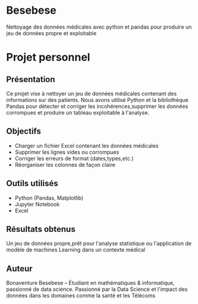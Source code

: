 # Besebese
Nettoyage des données médicales avec python et pandas pour produire un jeu de données propre et exploitable

# Projet personnel

## Présentation
Ce projet vise à nettoyer un jeu de données médicales contenant des informations sur des patients. Nous avons utilisé Python et la bibliothèque Pandas
pour détecter et corriger les incohérences,supprimer les données corrompues et produire un tableau exploitable à l'analyse.
## Objectifs 
- Charger un fichier Excel contenant les données médicales
- Supprimer les lignes vides ou corrompues
- Corriger les erreurs de format (dates,types,etc.)
- Réorganiser les colonnes de façon claire
## Outils utilisés
- Python (Pandas, Matplotlib)
- Jupyter Notebook
- Excel

## Résultats obtenus
Un jeu de données propre,prêt pour l'analyse statistique ou l'application de modèle de machines Learning dans un contexte médical 
  
## Auteur
Bonaventure Besebese – Étudiant en mathématiques & informatique, passionné de data science.
Passionné par la Data Science et l'impact des données dans les domaines comme la santé et les Télécoms

